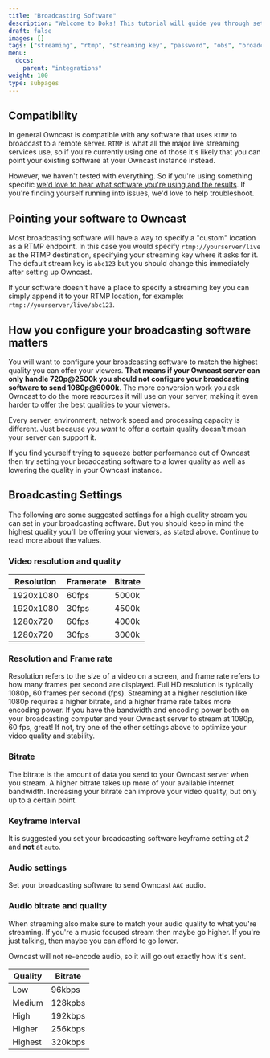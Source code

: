 ```yaml
---
title: "Broadcasting Software"
description: "Welcome to Doks! This tutorial will guide you through setting up and deploying your first Doks site."
draft: false
images: []
tags: ["streaming", "rtmp", "streaming key", "password", "obs", "broadcasting"]
menu:
  docs:
    parent: "integrations"
weight: 100
type: subpages
---
```


## Compatibility

In general Owncast is compatible with any software that uses `RTMP` to broadcast to a remote server. `RTMP` is what all the major live streaming services use, so if you're currently using one of those it's likely that you can point your existing software at your Owncast instance instead.

However, we haven't tested with everything. So if you're using something specific [we'd love to hear what software you're using and the results](https://github.com/owncast/owncast/issues/new). If you're finding yourself running into issues, we'd love to help troubleshoot.


## Pointing your software to Owncast

Most broadcasting software will have a way to specify a "custom" location as a RTMP endpoint.  In this case you would specify `rtmp://yourserver/live` as the RTMP destination, specifying your streaming key where it asks for it.  The default stream key is `abc123` but you should change this immediately after setting up Owncast.

If your software doesn't have a place to specify a streaming key you can simply append it to your RTMP location, for example: `rtmp://yourserver/live/abc123`.

## How you configure your broadcasting software matters

You will want to configure your broadcasting software to match the highest quality you can offer your viewers. **That means if your Owncast server can only handle 720p@2500k you should not configure your broadcasting software to send 1080p@6000k**. The more conversion work you ask Owncast to do the more resources it will use on your server, making it even harder to offer the best qualities to your viewers.

Every server, environment, network speed and processing capacity is different. Just because you _want_ to offer a certain quality doesn't mean your server can support it.

If you find yourself trying to squeeze better performance out of Owncast then try setting your broadcasting software to a lower quality as well as lowering the quality in your Owncast instance.

## Broadcasting Settings

The following are some suggested settings for a high quality stream you can set in your broadcasting software. But you should keep in mind the highest quality you'll be offering your viewers, as stated above. Continue to read more about the values.

### Video resolution and quality

| Resolution | Framerate | Bitrate |
| ---------- | --------- | ------- |
| 1920x1080  | 60fps     | 5000k   |
| 1920x1080  | 30fps     | 4500k   |
| 1280x720   | 60fps     | 4000k   |
| 1280x720   | 30fps     | 3000k   |

### Resolution and Frame rate

Resolution refers to the size of a video on a screen, and frame rate refers to how many frames per second are displayed. Full HD resolution is typically 1080p, 60 frames per second (fps). Streaming at a higher resolution like 1080p requires a higher bitrate, and a higher frame rate takes more encoding power. If you have the bandwidth and encoding power both on your broadcasting computer and your Owncast server to stream at 1080p, 60 fps, great! If not, try one of the other settings above to optimize your video quality and stability.

### Bitrate

The bitrate is the amount of data you send to your Owncast server when you stream. A higher bitrate takes up more of your available internet bandwidth. Increasing your bitrate can improve your video quality, but only up to a certain point.

### Keyframe Interval

It is suggested you set your broadcasting software keyframe setting at _2_ and **not** at `auto`.

### Audio settings

Set your broadcasting software to send Owncast `AAC` audio.

### Audio bitrate and quality

When streaming also make sure to match your audio quality to what you're streaming. If you're a music focused stream then maybe go higher. If you're just talking, then maybe you can afford to go lower.

Owncast will not re-encode audio, so it will go out exactly how it's sent.

| Quality | Bitrate |
| ------- | ------- |
| Low     | 96kbps  |
| Medium  | 128kpbs |
| High    | 192kbps |
| Higher  | 256kbps |
| Highest | 320kbps |
